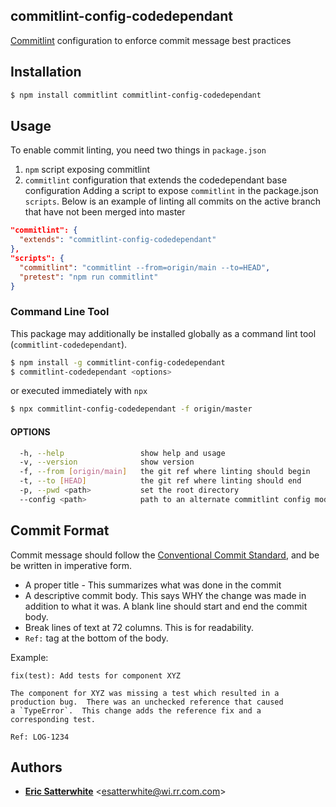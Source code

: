 ## commitlint-config-codedependant

[Commitlint][] configuration to enforce commit message best practices

## Installation

```bash
$ npm install commitlint commitlint-config-codedependant
```

## Usage

To enable commit linting, you need two things in `package.json`

1. `npm` script exposing commitlint
2. `commitlint` configuration that extends the codedependant base configuration
Adding a script to expose `commitlint` in the package.json `scripts`.
Below is an example of linting all commits on the active branch that have not been merged into master

```json
"commitlint": {
  "extends": "commitlint-config-codedependant"
},
"scripts": {
  "commitlint": "commitlint --from=origin/main --to=HEAD",
  "pretest": "npm run commitlint"
}
```

### Command Line Tool

This package may additionally be installed globally as a command lint tool (`commitlint-codedependant`).

```bash
$ npm install -g commitlint-config-codedependant
$ commitlint-codedependant <options>
```

or executed immediately with `npx`

```bash
$ npx commitlint-config-codedependant -f origin/master
```

#### OPTIONS

```bash
  -h, --help                 show help and usage
  -v, --version              show version
  -f, --from [origin/main]   the git ref where linting should begin
  -t, --to [HEAD]            the git ref where linting should end
  -p, --pwd <path>           set the root directory
  --config <path>            path to an alternate commitlint config module
```

## Commit Format

Commit message should follow the [Conventional Commit Standard][], and be be
written in imperative form.

* A proper title - This summarizes what was done in the commit
* A descriptive commit body. This says WHY the change was made in addition to
what it was. A blank line should start and end the commit body.
* Break lines of text at 72 columns.  This is for readability.
* `Ref:` tag at the bottom of the body.

Example:

```shell
fix(test): Add tests for component XYZ

The component for XYZ was missing a test which resulted in a
production bug.  There was an unchecked reference that caused
a `TypeError`.  This change adds the reference fix and a
corresponding test.

Ref: LOG-1234
```

## Authors

* [**Eric Satterwhite**](mailto:esatterwhite@wi.rr.com) &lt;esatterwhite@wi.rr.com.com&gt;

[Commitlint]: https://commitlint.js.org
[Conventional Commit Standard]: https://www.conventionalcommits.org/en/v1.0.0/

